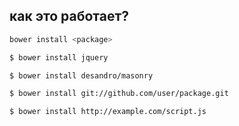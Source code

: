 ## как это работает?

```sh
bower install <package>
```

```sh
$ bower install jquery

$ bower install desandro/masonry

$ bower install git://github.com/user/package.git

$ bower install http://example.com/script.js
```
